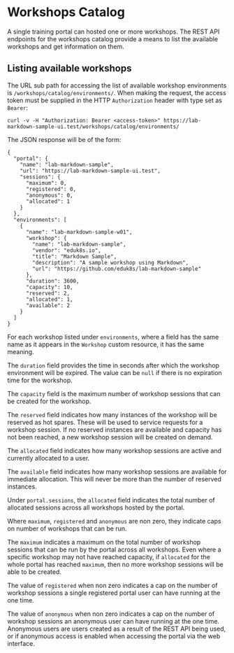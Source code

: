Workshops Catalog
=================

A single training portal can hosted one or more workshops. The REST API endpoints for the workshops catalog provide a means to list the available workshops and get information on them.

Listing available workshops
---------------------------

The URL sub path for accessing the list of available workshop environments is ``/workshops/catalog/environments/``. When making the request, the access token must be supplied in the HTTP ``Authorization`` header with type set as ``Bearer``:

```
curl -v -H "Authorization: Bearer <access-token>" https://lab-markdown-sample-ui.test/workshops/catalog/environments/
```

The JSON response will be of the form:

```
{
  "portal": {
    "name": "lab-markdown-sample",
    "url": "https://lab-markdown-sample-ui.test",
    "sessions": {
      "maximum": 0,
      "registered": 0,
      "anonymous": 0,
      "allocated": 1
    }
  },
  "environments": [
    {
      "name": "lab-markdown-sample-w01",
      "workshop": {
        "name": "lab-markdown-sample",
        "vendor": "eduk8s.io",
        "title": "Markdown Sample",
        "description": "A sample workshop using Markdown",
        "url": "https://github.com/eduk8s/lab-markdown-sample"
      },
      "duration": 3600,
      "capacity": 10,
      "reserved": 2,
      "allocated": 1,
      "available": 2
    }
  ]
}
```

For each workshop listed under ``environments``, where a field has the same name as it appears in the ``Workshop`` custom resource, it has the same meaning.

The ``duration`` field provides the time in seconds after which the workshop environment will be expired. The value can be ``null`` if there is no expiration time for the workshop.

The ``capacity`` field is the maximum number of workshop sessions that can be created for the workshop.

The ``reserved`` field indicates how many instances of the workshop will be reserved as hot spares. These will be used to service requests for a workshop session. If no reserved instances are available and capacity has not been reached, a new workshop session will be created on demand.

The ``allocated`` field indicates how many workshop sessions are active and currently allocated to a user.

The ``available`` field indicates how many workshop sessions are available for immediate allocation. This will never be more than the number of reserved instances.

Under ``portal.sessions``, the ``allocated`` field indicates the total number of allocated sessions across all workshops hosted by the portal.

Where ``maximum``, ``registered`` and ``anonymous`` are non zero, they indicate caps on number of workshops that can be run.

The ``maximum`` indicates a maximum on the total number of workshop sessions that can be run by the portal across all workshops. Even where a specific workshop may not have reached capacity, if ``allocated`` for the whole portal has reached ``maximum``, then no more workshop sessions will be able to be created.

The value of ``registered`` when non zero indicates a cap on the number of workshop sessions a single registered portal user can have running at the one time.

The value of ``anonymous`` when non zero indicates a cap on the number of workshop sessions an anonymous user can have running at the one time. Anonymous users are users created as a result of the REST API being used, or if anonymous access is enabled when accessing the portal via the web interface.
